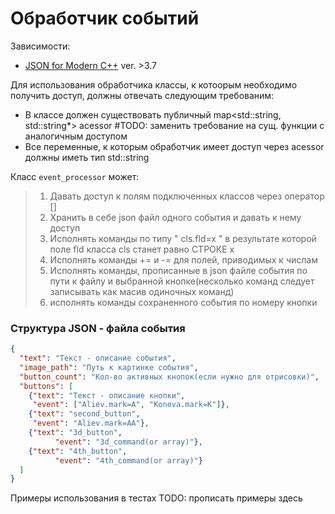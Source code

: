 # Обработчик событий
Зависимости:
* [JSON for Modern C++](https://docs.hunter.sh/en/latest/packages/pkg/nlohmann_json.html) ver. >3.7 

Для использования обработчика классы, к котоорым необходимо получить доступ, должны отвечать
 следующим требованим:  
 * В классе должен существовать публичный map<std::string, std::string*> acessor #TODO: заменить требование на сущ. функции с аналогичным доступом
 * Все переменные, к которым обработчик имеет доступ через acessor должны иметь тип std::string
 
Класс ```event_processor``` может:
>1. Давать доступ к полям подключенных классов через оператор []
>2. Хранить в себе json файл одного события и давать к нему доступ
>3. Исполнять команды по типу "  cls.fld=x  " в результате которой поле fld класса cls станет равно СТРОКЕ x
>4. Исполнять команды += и -= для полей, приводимых к числам  
>5. Исполнять команды, прописанные в json файле события по пути к файлу и выбранной кнопке(несколько команд следует записывать как масив одиночных команд)
>6. исполнять команды сохраненного события по номеру кнопки
### Структура JSON - файла события
```json
{
  "text": "Текст - описание события",
  "image_path": "Путь к картинке события",
  "button_count": "Кол-во активных кнопок(если нужно для отрисовки)",
  "buttons": [
    {"text": "Текст - описание кнопки",
     "event": ["Aliev.mark=A", "Konova.mark=K"]},
    {"text": "second_button",
     "event": "Aliev.mark=AA"},
    {"text": "3d_button",
          "event": "3d_command(or array)"},
    {"text": "4th_button",
          "event": "4th_command(or array)"}
  ]
}
```
Примеры использования в тестах TODO: прописать примеры здесь